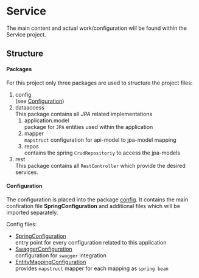 # Service
The main content and actual work/configuration will be found within the Service project.

## Structure
#### Packages
For this project only three packages are used to structure the project files:
1. config<br>
(see [Configuration](#configuration))
1. dataaccess<br>
This package contains all *JPA* related implementations
    1. application.model<br>
    package for `JPA` entities used within the application
    1. mapper<br>
    `mapstruct` configuration for api-model to jpa-model mapping
    1. repos<br>
    contains the spring `CrudRepositoriy` to access the jpa-models 
1. rest<br>
This package contains all `RestController` which provide the desired services.

#### Configuration
The configuration is placed into the package [config](src/main/java/de/marcelhodan/blog/springboot/config). It contains the main confiration file **SpringConfiguration** and additional files which will be imported separately.

Config files:
* [SpringConfiguration](src/main/java/de/marcelhodan/blog/springboot/config/SpringConfiguration.java)<br>
entry point for every configuration related to this application
* [SwaggerConfiguration](src/main/java/de/marcelhodan/blog/springboot/config/SwaggerConfiguration.java)<br>
configuration for `swagger` integration
* [EntityMappingConfiguration](src/main/java/de/marcelhodan/blog/springboot/config/EntityMappingConfiguration.java)<br>
provides `mapstruct` mapper for each mapping as `spring bean`